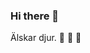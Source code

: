 ### Hi there 👋

<!--
**Kaunis2020/Kaunis2020** is a ✨ _special_ ✨ repository because its `README.md` (this file) appears on your GitHub profile.
-->
Älskar djur. :sparkling_heart: :sparkling_heart: :sparkling_heart:
       

